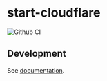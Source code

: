 # start-cloudflare

![Github CI](https://github.com/justmars/start-cloudflare/actions/workflows/ci.yml/badge.svg)

## Development

See [documentation](https://justmars.github.io/start-cloudflare).
